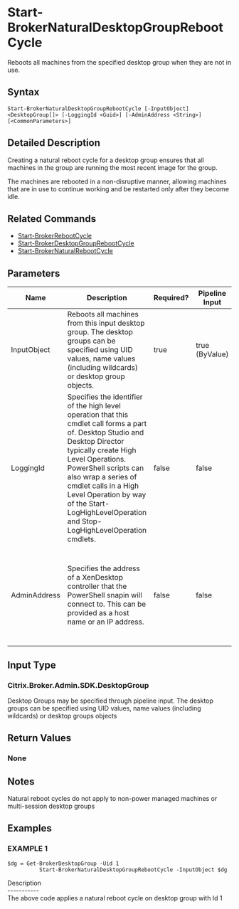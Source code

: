 ﻿# Start-BrokerNaturalDesktopGroupRebootCycle

   Reboots all machines from the specified desktop group when they are not in use.

## Syntax
```
Start-BrokerNaturalDesktopGroupRebootCycle [-InputObject] <DesktopGroup[]> [-LoggingId <Guid>] [-AdminAddress <String>] [<CommonParameters>]
```

## Detailed Description
   Creating a natural reboot cycle for a desktop group ensures that all machines in the group are running the most recent image for the group.

The machines are rebooted in a non-disruptive manner, allowing machines that are in use to continue working and be restarted only after they become idle.

## Related Commands
  * [Start-BrokerRebootCycle](Start-BrokerRebootCycle.html)
  * [Start-BrokerDesktopGroupRebootCycle](Start-BrokerDesktopGroupRebootCycle.html)
  * [Start-BrokerNaturalRebootCycle](Start-BrokerNaturalRebootCycle.html)
## Parameters

| Name   | Description | Required? | Pipeline Input | Default Value |
| --- | --- | --- | --- | --- |
| InputObject | Reboots all machines from this input desktop group. The desktop groups can be specified using UID values, name values (including wildcards) or desktop group objects. | true | true (ByValue) |  |
| LoggingId | Specifies the identifier of the high level operation that this cmdlet call forms a part of. Desktop Studio and Desktop Director typically create High Level Operations. PowerShell scripts can also wrap a series of cmdlet calls in a High Level Operation by way of the Start-LogHighLevelOperation and Stop-LogHighLevelOperation cmdlets. | false | false |  |
| AdminAddress | Specifies the address of a XenDesktop controller that the PowerShell snapin will connect to. This can be provided as a host name or an IP address. | false | false | Localhost. Once a value is provided by any cmdlet, this value will become the default. |

## Input Type
### Citrix.Broker.Admin.SDK.DesktopGroup
   Desktop Groups may be specified through pipeline input. The desktop groups can be specified using UID values, name values (including wildcards) or desktop groups objects
## Return Values
### None
   ## Notes
   Natural reboot cycles do not apply to non-power managed machines or multi-session desktop groups
## Examples

### EXAMPLE 1
```
$dg = Get-BrokerDesktopGroup -Uid 1
          Start-BrokerNaturalDesktopGroupRebootCycle -InputObject $dg
```
   Description<br>-----------<br>The above code applies a natural reboot cycle on desktop group with Id 1
